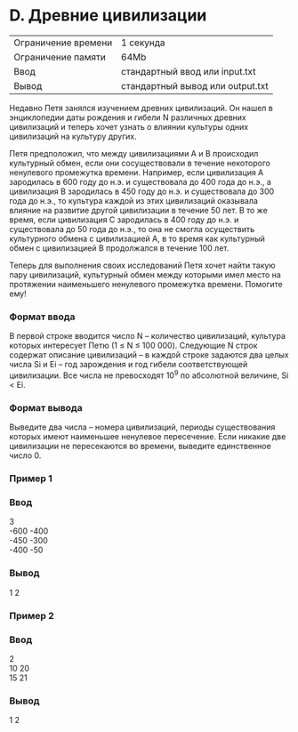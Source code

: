 # D. Древние цивилизации

|                     |                                  |
| ------------------- | -------------------------------- |
| Ограничение времени | 1 секунда                        |
| Ограничение памяти  | 64Mb                             |
| Ввод                | стандартный ввод или input.txt   |
| Вывод               | стандартный вывод или output.txt |

Недавно Петя занялся изучением древних цивилизаций. Он нашел в энциклопедии даты рождения и гибели N различных древних цивилизаций и теперь хочет узнать о влиянии культуры одних цивилизаций на культуру других.

Петя предположил, что между цивилизациями A и B происходил культурный обмен, если они сосуществовали в течение некоторого ненулевого промежутка времени. Например, если цивилизация A зародилась в 600 году до н.э. и существовала до 400 года до н.э., а цивилизация B зародилась в 450 году до н.э. и существовала до 300 года до н.э., то культура каждой из этих цивилизаций оказывала влияние на развитие другой цивилизации в течение 50 лет. В то же время, если цивилизация C зародилась в 400 году до н.э. и существовала до 50 года до н.э., то она не смогла осуществить культурного обмена с цивилизацией A, в то время как культурный обмен с цивилизацией B продолжался в течение 100 лет.

Теперь для выполнения своих исследований Петя хочет найти такую пару цивилизаций, культурный обмен между которыми имел место на протяжении наименьшего ненулевого промежутка времени. Помогите ему!

### Формат ввода
В первой строке вводится число N – количество цивилизаций, культура которых интересует Петю (1 ≤ N ≤ 100 000). Следующие N строк содержат описание цивилизаций – в каждой строке задаются два целых числа Si и Ei – год зарождения и год гибели соответствующей цивилизации. Все числа не превосходят $10^9$ по абсолютной величине, Si < Ei.

### Формат вывода
Выведите два числа – номера цивилизаций, периоды существования которых имеют наименьшее ненулевое пересечение. Если никакие две цивилизации не пересекаются во времени, выведите единственное число 0.

### Пример 1
### Ввод	
3 <br>
-600 -400 <br>
-450 -300 <br>
-400 -50 <br>
### Вывод
1 2 <br>
### Пример 2
### Ввод	
2 <br>
10 20 <br>
15 21 <br>
### Вывод
1 2 <br>


